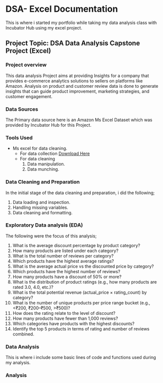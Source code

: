 # DSA- Excel Documentation
This is where i started my portfolio while taking my data analysis class with Incubator Hub using my excel project.

## Project Topic: DSA Data Analysis Capstone Project (Excel)
### Project overview
This data analysis Project aims at providing Insights for a company that provides e-commerce analytics solutions to sellers on platforms like Amazon. Analysis on product and customer review data is done to generate insights that can guide product improvement, marketing strategies, and customer engagement.

### Data Sources
The Primary data source here is an Amazon Ms Excel Dataset which was provided by Incubator Hub for this Project.

### Tools Used
- Ms excel for data cleaning.
   - For data collection [Download Here](https://www.microsoft.com)
   - For data cleaning
      1. Data manipulation.
      2. Data munching.

### Data Cleaning and Preparation

In the initial stage of the data cleaning and preparation, i did the following; 
1. Data loading and inspection.
2. Handling missing variables.
3. Data cleaning and formatting.

### Exploratory Data analysis (EDA)
The following were the focus of this analysis;
1. What is the average discount percentage by product category?
2. How many products are listed under each category?
3. What is the total number of reviews per category?
4. Which products have the highest average ratings?
5. What is the average actual price vs the discounted price by category?
6. Which products have the highest number of reviews?
7. How many products have a discount of 50% or more?
8. What is the distribution of product ratings (e.g., how many products are rated 3.0, 4.0, etc.)?
9. What is the total potential revenue (actual_price × rating_count) by category?
10. What is the number of unique products per price range bucket (e.g., <₹200, ₹200–₹500, >₹500)?
11. How does the rating relate to the level of discount?
12. How many products have fewer than 1,000 reviews?
13. Which categories have products with the highest discounts?
14. Identify the top 5 products in terms of rating and number of reviews combined.

### Data Analysis
This is where i include some basic lines of code and functions used during my analysis.

### Analysis
